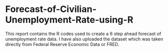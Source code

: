 # Forecast-of-Civilian-Unemployment-Rate-using-R
This report contains the R codes used to create a 6 step ahead forecast of unemployment rate data. I have also uploaded the dataset which was taken directly from Federal Reserve Economic Data or FRED.
